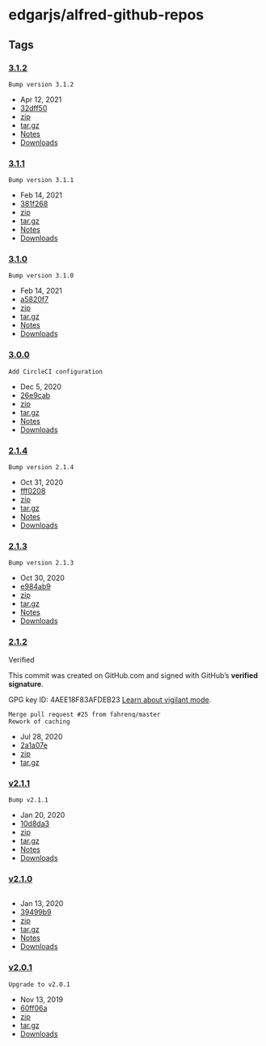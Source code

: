 # edgarjs/alfred-github-repos

## Tags

###  [3.1.2](https://github.com/edgarjs/alfred-github-repos/releases/tag/3.1.2)

```text
Bump version 3.1.2
```

* Apr 12, 2021
*  [32dff50](https://github.com/edgarjs/alfred-github-repos/commit/32dff503d25f6e6b2e439e361ff6cbee277ede5f)
*  [zip](https://github.com/edgarjs/alfred-github-repos/archive/refs/tags/3.1.2.zip)
*  [tar.gz](https://github.com/edgarjs/alfred-github-repos/archive/refs/tags/3.1.2.tar.gz)
*  [Notes](https://github.com/edgarjs/alfred-github-repos/releases/tag/3.1.2)
*  [Downloads](https://github.com/edgarjs/alfred-github-repos/releases/tag/3.1.2)

###  [3.1.1](https://github.com/edgarjs/alfred-github-repos/releases/tag/3.1.1)

```text
Bump version 3.1.1
```

* Feb 14, 2021
*  [381f268](https://github.com/edgarjs/alfred-github-repos/commit/381f2686f6ba288f08218b20b54a9dce3e74081c)
*  [zip](https://github.com/edgarjs/alfred-github-repos/archive/refs/tags/3.1.1.zip)
*  [tar.gz](https://github.com/edgarjs/alfred-github-repos/archive/refs/tags/3.1.1.tar.gz)
*  [Notes](https://github.com/edgarjs/alfred-github-repos/releases/tag/3.1.1)
*  [Downloads](https://github.com/edgarjs/alfred-github-repos/releases/tag/3.1.1)

###  [3.1.0](https://github.com/edgarjs/alfred-github-repos/releases/tag/3.1.0)

```text
Bump version 3.1.0
```

* Feb 14, 2021
*  [a5820f7](https://github.com/edgarjs/alfred-github-repos/commit/a5820f757cba5a2eb3042ac06d8823b0d80c0b44)
*  [zip](https://github.com/edgarjs/alfred-github-repos/archive/refs/tags/3.1.0.zip)
*  [tar.gz](https://github.com/edgarjs/alfred-github-repos/archive/refs/tags/3.1.0.tar.gz)
*  [Notes](https://github.com/edgarjs/alfred-github-repos/releases/tag/3.1.0)
*  [Downloads](https://github.com/edgarjs/alfred-github-repos/releases/tag/3.1.0)

###  [3.0.0](https://github.com/edgarjs/alfred-github-repos/releases/tag/3.0.0)

```text
Add CircleCI configuration
```

* Dec 5, 2020
*  [26e9cab](commit/add-circleci-configuration-26e9cab.md)
*  [zip](https://github.com/edgarjs/alfred-github-repos/archive/refs/tags/3.0.0.zip)
*  [tar.gz](https://github.com/edgarjs/alfred-github-repos/archive/refs/tags/3.0.0.tar.gz)
*  [Notes](https://github.com/edgarjs/alfred-github-repos/releases/tag/3.0.0)
*  [Downloads](https://github.com/edgarjs/alfred-github-repos/releases/tag/3.0.0)

###  [2.1.4](https://github.com/edgarjs/alfred-github-repos/releases/tag/2.1.4)

```text
Bump version 2.1.4
```

* Oct 31, 2020
*  [fff0208](https://github.com/edgarjs/alfred-github-repos/commit/fff02084bc9950876676b26abb97bbd798ad0400)
*  [zip](https://github.com/edgarjs/alfred-github-repos/archive/refs/tags/2.1.4.zip)
*  [tar.gz](https://github.com/edgarjs/alfred-github-repos/archive/refs/tags/2.1.4.tar.gz)
*  [Notes](https://github.com/edgarjs/alfred-github-repos/releases/tag/2.1.4)
*  [Downloads](https://github.com/edgarjs/alfred-github-repos/releases/tag/2.1.4)

###  [2.1.3](https://github.com/edgarjs/alfred-github-repos/releases/tag/2.1.3)

```text
Bump version 2.1.3
```

* Oct 30, 2020
*  [e984ab9](https://github.com/edgarjs/alfred-github-repos/commit/e984ab99fc287fb0591567eee2fc2a14b2323abe)
*  [zip](https://github.com/edgarjs/alfred-github-repos/archive/refs/tags/2.1.3.zip)
*  [tar.gz](https://github.com/edgarjs/alfred-github-repos/archive/refs/tags/2.1.3.tar.gz)
*  [Notes](https://github.com/edgarjs/alfred-github-repos/releases/tag/2.1.3)
*  [Downloads](https://github.com/edgarjs/alfred-github-repos/releases/tag/2.1.3)

###  [2.1.2](https://github.com/edgarjs/alfred-github-repos/releases/tag/2.1.2)

 Verified

 This commit was created on GitHub.com and signed with GitHub’s **verified signature**.

GPG key ID: 4AEE18F83AFDEB23 [Learn about vigilant mode](https://docs.github.com/github/authenticating-to-github/displaying-verification-statuses-for-all-of-your-commits).

```text
Merge pull request #25 from fahrenq/master
Rework of caching
```

* Jul 28, 2020
*  [2a1a07e](https://github.com/edgarjs/alfred-github-repos/commit/2a1a07e907e0e88e310f81059ab3d761a9bb2540)
*  [zip](https://github.com/edgarjs/alfred-github-repos/archive/refs/tags/2.1.2.zip)
*  [tar.gz](https://github.com/edgarjs/alfred-github-repos/archive/refs/tags/2.1.2.tar.gz)

###  [v2.1.1](https://github.com/edgarjs/alfred-github-repos/releases/tag/v2.1.1)

```text
Bump v2.1.1
```

* Jan 20, 2020
*  [10d8da3](https://github.com/edgarjs/alfred-github-repos/commit/10d8da34c3ec5d80918017da072126b92ba74961)
*  [zip](https://github.com/edgarjs/alfred-github-repos/archive/refs/tags/v2.1.1.zip)
*  [tar.gz](https://github.com/edgarjs/alfred-github-repos/archive/refs/tags/v2.1.1.tar.gz)
*  [Notes](https://github.com/edgarjs/alfred-github-repos/releases/tag/v2.1.1)
*  [Downloads](https://github.com/edgarjs/alfred-github-repos/releases/tag/v2.1.1)

###  [v2.1.0](https://github.com/edgarjs/alfred-github-repos/releases/tag/v2.1.0)

```text

```

* Jan 13, 2020
*  [39499b9](https://github.com/edgarjs/alfred-github-repos/commit/39499b9e72ed4636398411f287203f1ef0004414)
*  [zip](https://github.com/edgarjs/alfred-github-repos/archive/refs/tags/v2.1.0.zip)
*  [tar.gz](https://github.com/edgarjs/alfred-github-repos/archive/refs/tags/v2.1.0.tar.gz)
*  [Notes](https://github.com/edgarjs/alfred-github-repos/releases/tag/v2.1.0)
*  [Downloads](https://github.com/edgarjs/alfred-github-repos/releases/tag/v2.1.0)

###  [v2.0.1](https://github.com/edgarjs/alfred-github-repos/releases/tag/v2.0.1)

```text
Upgrade to v2.0.1
```

* Nov 13, 2019
*  [60ff06a](https://github.com/edgarjs/alfred-github-repos/commit/60ff06a90beeb9417954119930536ef53ae45685)
*  [zip](https://github.com/edgarjs/alfred-github-repos/archive/refs/tags/v2.0.1.zip)
*  [tar.gz](https://github.com/edgarjs/alfred-github-repos/archive/refs/tags/v2.0.1.tar.gz)
*  [Downloads](https://github.com/edgarjs/alfred-github-repos/releases/tag/v2.0.1)

